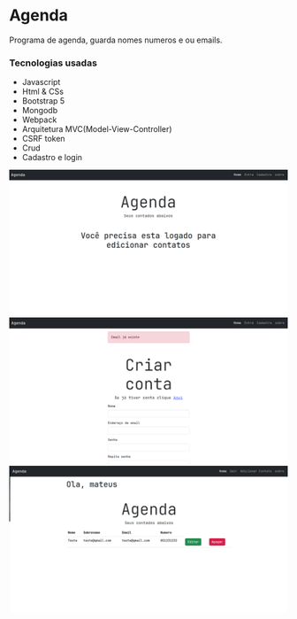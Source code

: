# Agenda
Programa de agenda, guarda nomes numeros e ou emails.
### Tecnologias usadas

- Javascript
- Html & CSs
- Bootstrap 5
- Mongodb
- Webpack
- Arquitetura MVC(Model-View-Controller)
- CSRF token
- Crud
- Cadastro e login

![cadastro](./Agenda.png)
![cadastro](./Agenda_cadastro.png)
![cadastro](./Agenda_contatos.png)

